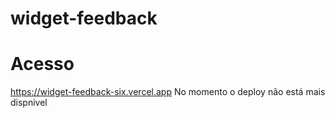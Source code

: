 # widget-feedback

# Acesso
https://widget-feedback-six.vercel.app
No momento o deploy não está mais dispnivel
